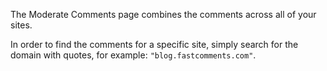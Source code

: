 The Moderate Comments page combines the comments across all of your sites.

In order to find the comments for a specific site, simply search for the domain with quotes, for example: `"blog.fastcomments.com"`.
